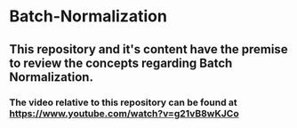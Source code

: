 # Batch-Normalization

## This repository and it's content have the premise to review the concepts regarding Batch Normalization.

### The video relative to this repository can be found at https://www.youtube.com/watch?v=g21vB8wKJCo
